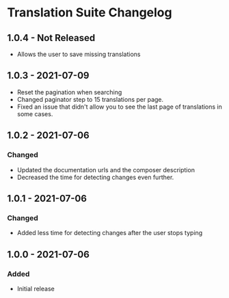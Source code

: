# Translation Suite Changelog

## 1.0.4 - Not Released
- Allows the user to save missing translations

## 1.0.3 - 2021-07-09
- Reset the pagination when searching
- Changed paginator step to 15 translations per page.
- Fixed an issue that didn't allow you to see the last page of translations in some cases.

## 1.0.2 - 2021-07-06
### Changed
- Updated the documentation urls and the composer description
- Decreased the time for detecting changes even further.

## 1.0.1 - 2021-07-06
### Changed
- Added less time for detecting changes after the user stops typing

## 1.0.0 - 2021-07-06
### Added
- Initial release